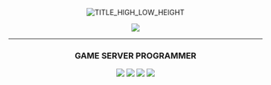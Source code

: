 
<div align="center"> 
  
![TITLE_HIGH_LOW_HEIGHT](https://user-images.githubusercontent.com/57585303/173343477-fb233440-a356-4a22-97a5-f6cbe6d5924a.png)

[<img src="https://img.shields.io/badge/cedongne's velog-20C997?style=flat-square&logo=velog&logoColor=white"/>](https://velog.io/@cedongne)

</div>

---

<h3 align = "center">GAME SERVER PROGRAMMER</h3> 

<div align="center">
 
<img src="https://img.shields.io/badge/Unity-000000?style=flat-square&logo=Unity&logoColor=Black"/> <img src="https://img.shields.io/badge/C Sharp-239120?style=flat-square&logo=C Sharp&logoColor=white"/> <img src="https://img.shields.io/badge/Unreal-0E1128?style=flat-square&logo=Unreal Engine&logoColor=white"/> <img src="https://img.shields.io/badge/C++-00599C?style=flat-square&logo=Cplusplus&logoColor=white"/>
  
</div>
<!--
[![cedongne's GitHub stats](https://github-readme-stats.vercel.app/api?username=cedongne)](https://github.com/cedongne/github-readme-stats)
-->
